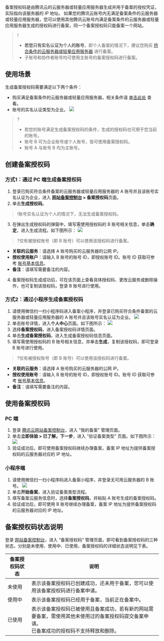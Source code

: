 备案授权码是由腾讯云的云服务器或轻量应用服务器生成并用于备案的授权凭证，实际指向该服务器的 IP 地址。
如果您的腾讯云账号内无满足备案条件的云服务器或轻量应用服务器，您可以使用其他腾讯云账号内满足备案条件的云服务器或轻量应用服务器生成的授权码进行备案，同一个备案授权码只能备案一个网站。

>!
>- **若您只有实名认证为个人的账号**，即个人备案的情况下，建议您购买 [符合条件的云服务器或轻量应用服务器](https://cloud.tencent.com/document/product/243/18908#record1) 进行备案。
>- 子账号和协作者账号均可使用主账号的备案授权码进行备案。

## 使用场景
生成备案授权码需要满足以下两个条件：
- 购买满足备案条件的云服务器或轻量应用服务器，相关条件请 [单击此处](https://cloud.tencent.com/document/product/243/18908#record1) 查看。
- 账号的实名认证类型为企业。
![](https://qcloudimg.tencent-cloud.cn/raw/f14f9ca762053c12055c549ef2dafa08.png)
>?
>- 若您的账号满足生成备案授权码的条件，生成的授权码也可用于您当前的账号。 
>- 账号 B 可为企业账号或个人账号，皆可使用备案授权码。
>- 账号 A 与账号 B 均为主账号。

## 创建备案授权码
### 方式1：通过 PC 端生成备案授权码
1. 登录已购买符合条件备案的云服务器或轻量应用服务器的 A 账号并且该账号实名认证为企业，进入 **[网站备案控制台](https://console.cloud.tencent.com/beian) > 备案授权码**页面。
2. 单击**生成授权码**。
>!账号实名认证为个人的情况下，无法生成备案授权码。
3. 在弹出生成授权码的弹窗中，填写需使用授权码的 B 账号相关信息，单击**确定**，进入生成流程。如下图所示：
![](https://qcloudimg.tencent-cloud.cn/raw/39cbd96b1b33064c86a392b90f18c169.png)
>?仅有被授权账号（即 B 账号）可以使用该授权码进行备案。
>
 - **关联的云服务**：请选择 A 账号购买的云服务器的公网 IP。
 - **授权使用账户**：请输入 B 账号的账号 ID，即授权账号 ID。账号 ID 获取可参考 [账号基本信息](https://cloud.tencent.com/document/product/378/11245)。
 - **备注**：请填写需要备注的内容。
4. 备案授权码生成成功后，可在该页面上查看具体授权码、更改云服务或删除操作，也可复制该授权码，登录 B 账号进行使用。

### 方式2：通过小程序生成备案授权码
1. 请使用微信扫一扫小程序码进入备案小程序，并登录已购买符合条件备案的云服务器或轻量应用服务器的 A 账号并且该账号实名认证为企业。
![](https://main.qcloudimg.com/raw/733c9e36fac545bfc6b216218818f26b.jpg)
2. 单击账号详情，进入**个人中心**页面。如下图所示：
![](https://main.qcloudimg.com/raw/9fe17cd4903266d1bbdc7315e233b194.jpg)
3. 选择**备案授权码**，进入备案授权码详情页面。
4. 单击**生成备案授权码**，进入生成备案授权码信息页面。
5. 填写需使用授权码的 B 账号相关信息，并单击**生成**，复制该授权码，即可登录 B 账号进行使用。
>?仅有被授权账号（即 B 账号）可以使用该授权码进行备案。
>
 - **关联的云服务**：请选择 A 账号购买的云服务器的公网 IP。
 - **授权使用账号**：请输入 B 账号的账号 ID，即授权账号 ID。账号 ID 获取可参考 [账号基本信息](https://cloud.tencent.com/document/product/378/11245)。
 - **备注**：请填写需要备注的内容。

## 使用备案授权码

### PC 端
1. 登录 [腾讯云网站备案控制台](https://console.cloud.tencent.com/beian)，进入 “我的备案” 管理页面。
2. 单击**立即体验 > 已了解，下一步**，进入 “验证备案类型” 页面。如下图所示：
![](https://main.qcloudimg.com/raw/556641b383057cf6c5885a14c26a8483.png)
3. 验证成功后，即可使用备案授权码继续办理备案，备案 IP 地址为提供备案授权码的云服务器对应的 IP 地址。


### 小程序端
1. 请使用微信扫一扫小程序码进入备案小程序，并登录无可用云服务器的 B 账号。
![](https://main.qcloudimg.com/raw/733c9e36fac545bfc6b216218818f26b.jpg)
2. 单击**开始备案**，进入验证备案类型流程。
3. 填写备案云服务信息时，选择**备案授权码**，并粘贴 A 账号生成的备案授权码。
4. 验证成功后，即可使用 B 账号继续办理备案，备案 IP 地址为提供备案授权码的云服务器对应的 IP 地址。


## 备案授权码状态说明
登录 [网站备案控制台](https://console.cloud.tencent.com/beian/authcode)，进入 “备案授权码” 管理页面，即可看到备案授权码的三种状态，分别是未使用、使用中、已使用，备案授权码的详细状态说明见下表。

| 备案授权码状态 | 说明                                                  |
|---------|-----------------------------------------------------|
| 未使用     | 表示该备案授权码已创建成功，还未用于备案，您可以使用该备案授权码进行备案申请。             |
| 使用中     | 表示该备案授权码已经用于备案，当前正在备案中。                             |
| 已使用     | 表示该备案授权码已被使用且备案成功，若有新的网站需要备案，需使用其他未使用过的备案授权码提交备案申请。<br>已备案成功的授权码不支持释放和删除。 |

